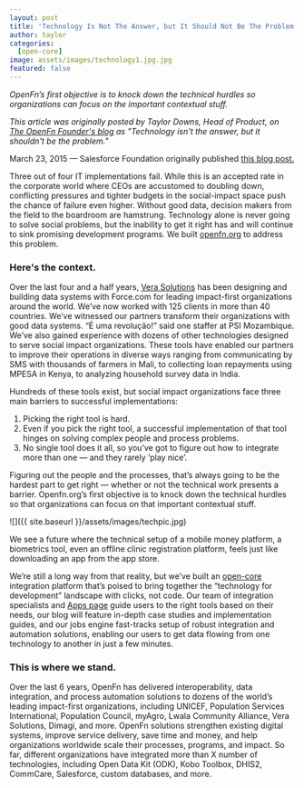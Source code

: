 ```yaml
---
layout: post
title: 'Technology Is Not The Answer, but It Should Not Be The Problem'
author: taylor
categories:
  [open-core]
image: assets/images/technology1.jpg.jpg
featured: false
---
```


_OpenFn’s first objective is to knock down the technical hurdles so organizations can focus on the important contextual stuff._

_This article was originally posted by Taylor Downs, Head of Product, on [The OpenFn Founder's blog](https://medium.com/@taylordowns2000) as "Technology isn't the answer, but it shouldn't be the problem."_

March 23, 2015 — Salesforce Foundation originally published [this blog post.](https://www.salesforce.org/technology-isnt-answer-shouldnt-problem/)

Three out of four IT implementations fail. While this is an accepted rate in the corporate world where CEOs are accustomed to doubling down, conflicting pressures and tighter budgets in the social-impact space push the chance of failure even higher. Without good data, decision makers from the field to the boardroom are hamstrung. Technology alone is never going to solve social problems, but the inability to get it right has and will continue to sink promising development programs. We built [openfn.org](http://www.openfn.org) to address this problem.

### Here's the context. 

Over the last four and a half years, [Vera Solutions](http://www.verasolutions.org/) has been designing and building data systems with Force.com for leading impact-first organizations around the world. We’ve now worked with 125 clients in more than 40 countries. We’ve witnessed our partners transform their organizations with good data systems. “É uma revolução!” said one staffer at PSI Mozambique. We’ve also gained experience with dozens of other technologies designed to serve social impact organizations. These tools have enabled our partners to improve their operations in diverse ways ranging from communicating by SMS with thousands of farmers in Mali, to collecting loan repayments using MPESA in Kenya, to analyzing household survey data in India.

Hundreds of these tools exist, but social impact organizations face three main barriers to successful implementations:

1. Picking the right tool is hard. 
1. Even if you pick the right tool, a successful implementation of that tool hinges on solving complex people and process problems.
1. No single tool does it all, so you’ve got to figure out how to integrate more than one — and they rarely ‘play nice’.

Figuring out the people and the processes, that’s always going to be the hardest part to get right — whether or not the technical work presents a barrier. Openfn.org’s first objective is to knock down the technical hurdles so that organizations can focus on that important contextual stuff.

![]({{ site.baseurl }}/assets/images/techpic.jpg)

We see a future where the technical setup of a mobile money platform, a biometrics tool, even an offline clinic registration platform, feels just like downloading an app from the app store.

We’re still a long way from that reality, but we’ve built an [open-core](https://www.openfn.org/pricing#open-source) integration platform that’s poised to bring together the “technology for development” landscape with clicks, not code. Our team of integration specialists and [Apps page](http://openfn.org/apps) guide users to the right tools based on their needs, our blog will feature in-depth case studies and implementation guides, and our jobs engine fast-tracks setup of robust integration and automation solutions, enabling our users to get data flowing from one technology to another in just a few minutes.

### This is where we stand.

Over the last 6 years, OpenFn has delivered interoperability, data integration, and process automation solutions to dozens of the world’s leading impact-first organizations, including UNICEF, Population Services International, Population Council, myAgro, Lwala Community Alliance, Vera Solutions, Dimagi, and more. OpenFn solutions strengthen existing digital systems, improve service delivery, save time and money, and help organizations worldwide scale their processes, programs, and impact.  So far, different organizations have integrated more than X number of technologies, including Open Data Kit (ODK), Kobo Toolbox, DHIS2, CommCare, Salesforce, custom databases, and more. 
